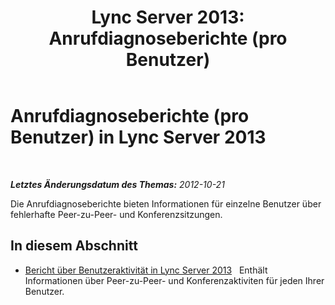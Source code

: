 ﻿---
title: 'Lync Server 2013: Anrufdiagnoseberichte (pro Benutzer)'
TOCTitle: Anrufdiagnoseberichte (pro Benutzer)
ms:assetid: 9da13470-001e-415f-b8c5-29b1f3b531ba
ms:mtpsurl: https://technet.microsoft.com/de-de/library/Gg615023(v=OCS.15)
ms:contentKeyID: 49294904
ms.date: 05/19/2016
mtps_version: v=OCS.15
ms.translationtype: HT
---

# Anrufdiagnoseberichte (pro Benutzer) in Lync Server 2013

 

_**Letztes Änderungsdatum des Themas:** 2012-10-21_

Die Anrufdiagnoseberichte bieten Informationen für einzelne Benutzer über fehlerhafte Peer-zu-Peer- und Konferenzsitzungen.

## In diesem Abschnitt

  - [Bericht über Benutzeraktivität in Lync Server 2013](lync-server-2013-user-activity-report.md)   Enthält Informationen über Peer-zu-Peer- und Konferenzaktiviten für jeden Ihrer Benutzer.

